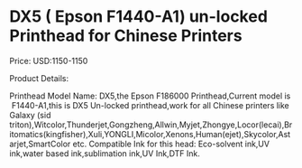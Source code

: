 # DX5 ( Epson F1440-A1) un-locked Printhead for Chinese Printers

Price: USD:1150-1150

Product Details:

Printhead Model Name: DX5,the Epson F186000 Printhead,Current model is  F1440-A1,this is DX5 Un-locked printhead,work for all Chinese printers like Galaxy (sid triton),Witcolor,Thunderjet,Gongzheng,Allwin,Myjet,Zhongye,Locor(lecai),Britomatics(kingfisher),Xuli,YONGLI,Micolor,Xenons,Human(ejet),Skycolor,Astarjet,SmartColor etc.
Compatible Ink for this head: Eco-solvent ink,UV ink,water based ink,sublimation ink,UV Ink,DTF Ink.